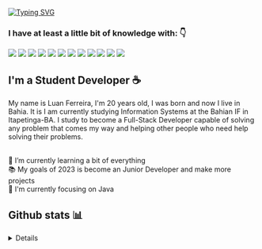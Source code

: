 <!-- //HEADER// -->
[![Typing SVG](https://readme-typing-svg.herokuapp.com?font=Kanit&color=414141&background=FFFFFF00&vCenter=true&lines=%F0%9F%91%8B+Hello+World!!;%E2%98%95+My+name+is+Luan+Ferreira+;Welcome+to+my+GitHub+Profile)](https://git.io/typing-svg)
### I have at least a little bit of knowledge with: 👇
<p>
<img src="https://img.shields.io/badge/JavaScript-F7DF1E?style=for-the-badge&logo=javascript&logoColor=black">
<img src="https://img.shields.io/badge/Node.js-43853D?style=for-the-badge&logo=node.js&logoColor=white">
<img src="https://img.shields.io/badge/TypeScript-007ACC?style=for-the-badge&logo=typescript&logoColor=white">
<img src="https://img.shields.io/badge/HTML5-E34F26?style=for-the-badge&logo=html5&logoColor=white">
<img src="https://img.shields.io/badge/CSS3-1572B6?style=for-the-badge&logo=css3&logoColor=white">
<img src="https://img.shields.io/badge/Java-4fed00?style=for-the-badge&logo=java&logoColor=white">
<img src="https://img.shields.io/badge/Angular-ed000c?style=for-the-badge&logo=angular&logoColor=white">
<img src="https://img.shields.io/badge/Spring-4fed00?style=for-the-badge&logo=spring&logoColor=white">
<img src="https://img.shields.io/badge/React-20232A?style=for-the-badge&logo=react&logoColor=61DAFB">
<img src="https://img.shields.io/badge/Bootstrap-563D7C?style=for-the-badge&logo=bootstrap&logoColor=white">
<img src="https://img.shields.io/badge/styled--components-DB7093?style=for-the-badge&logo=styled-components&logoColor=white">
<img src="https://img.shields.io/badge/MongoDB-4EA94B?style=for-the-badge&logo=mongodb&logoColor=white">
</p>

<!-- //BIO// -->

## I'm a Student Developer ☕
  My name is Luan Ferreira, I'm 20 years old, I was born and now I live in Bahia. It is
  I am currently studying Information Systems at the Bahian IF in Itapetinga-BA.
  I study to become a Full-Stack Developer capable of solving any problem that comes my way and helping other people who need help solving their problems.
  
<br>
🌱 I’m currently learning a bit of everything 
<br>
📚 My goals of 2023 is become an Junior Developer and make more projects
<br>
📙 I'm currently focusing on Java
<br>

## Github stats 📊 

<details> 
